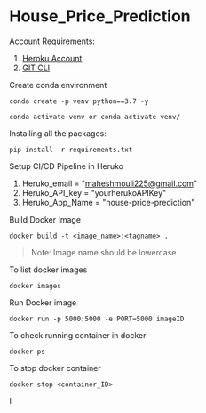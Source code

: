 # House_Price_Prediction

Account Requirements:

1. [Heroku Account](https://id.heroku.com/login)
2. [GIT CLI](https://git-scm.com/downloads)

Create conda environment
```
conda create -p venv python==3.7 -y
```
```
conda activate venv or conda activate venv/
```

Installing all the packages:
```
pip install -r requirements.txt
```

Setup CI/CD Pipeline in Heruko

1. Heruko_email = "maheshmouli225@gmail.com"
2. Heruko_API_key = "yourherukoAPIKey"
3. Heruko_App_Name = "house-price-prediction"

Build Docker Image
```
docker build -t <image_name>:<tagname> .
```
> Note: Image name should be lowercase

To list docker images
```
docker images
```
Run Docker image
```
docker run -p 5000:5000 -e PORT=5000 imageID
```
To check running container in docker
```
docker ps
```
To stop docker container
```
docker stop <container_ID>
```

I